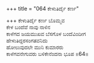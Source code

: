 +++
title = "064 ಕೇಳುತಿರ್ದೈ ಕರ್ಣ"

+++
ಕೇಳುತಿರ್ದೈ ಕರ್ಣ ಬೊಮ್ಮವ  
ಕೇಳ ಬಂದೆವೆ ನಾವು ನಾಳಿನ  
ಕಾಳೆಗದ ಜಯಮುಖವ ಬೆಸಗೊಳ ಬಂದೆವಿಂದೀಗ  
ಹೇಳುತಿದ್ದರಸಂಗತವನಿದು  
ಹೋಲುವುದಲೇ ಮುನಿ ಕುಮಾರರು  
ಕಾಳೆಗವನೇಗುವರು ಬಳಿಕೇನೆಂದನಾ ಭೂಪ    ॥64॥